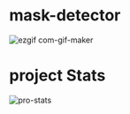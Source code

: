 # mask-detector

![ezgif com-gif-maker](https://user-images.githubusercontent.com/43815519/137626427-e5e76ad7-3784-4088-b1e7-2bd346366826.gif)

# project Stats

![pro-stats](https://user-images.githubusercontent.com/43815519/137627041-14305b44-b48e-4d5f-9a5b-c91787c9e1eb.JPG)

